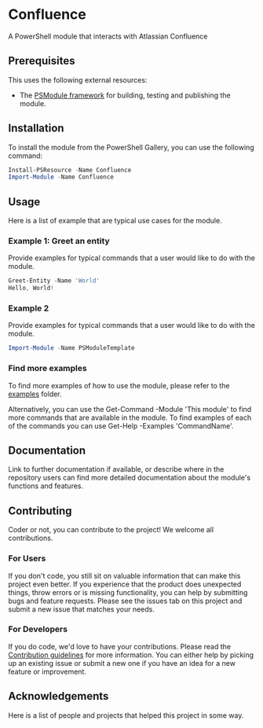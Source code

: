 # Confluence

A PowerShell module that interacts with Atlassian Confluence

## Prerequisites

This uses the following external resources:
- The [PSModule framework](https://github.com/PSModule) for building, testing and publishing the module.

## Installation

To install the module from the PowerShell Gallery, you can use the following command:

```powershell
Install-PSResource -Name Confluence
Import-Module -Name Confluence
```

## Usage

Here is a list of example that are typical use cases for the module.

### Example 1: Greet an entity

Provide examples for typical commands that a user would like to do with the module.

```powershell
Greet-Entity -Name 'World'
Hello, World!
```

### Example 2

Provide examples for typical commands that a user would like to do with the module.

```powershell
Import-Module -Name PSModuleTemplate
```

### Find more examples

To find more examples of how to use the module, please refer to the [examples](examples) folder.

Alternatively, you can use the Get-Command -Module 'This module' to find more commands that are available in the module.
To find examples of each of the commands you can use Get-Help -Examples 'CommandName'.

## Documentation

Link to further documentation if available, or describe where in the repository users can find more detailed documentation about
the module's functions and features.

## Contributing

Coder or not, you can contribute to the project! We welcome all contributions.

### For Users

If you don't code, you still sit on valuable information that can make this project even better. If you experience that the
product does unexpected things, throw errors or is missing functionality, you can help by submitting bugs and feature requests.
Please see the issues tab on this project and submit a new issue that matches your needs.

### For Developers

If you do code, we'd love to have your contributions. Please read the [Contribution guidelines](CONTRIBUTING.md) for more information.
You can either help by picking up an existing issue or submit a new one if you have an idea for a new feature or improvement.

## Acknowledgements

Here is a list of people and projects that helped this project in some way.
